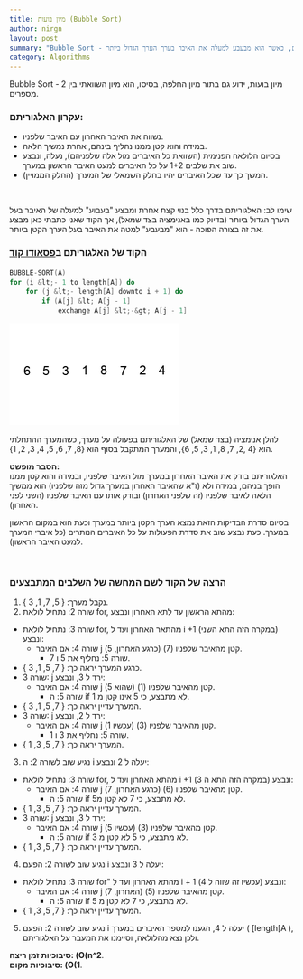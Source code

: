 ```yaml
---
title: מיון בועות (Bubble Sort)
author: nirgn
layout: post
summary: "Bubble Sort - מיון בועות, ידוע גם בתור מיון החלפה, בסיסו, הוא מיון השוואתי בין 2 מספרים, כאשר הוא מבעבע למעלה את האיבר בערך הערך הגדול ביותר."
category: Algorithms
---
```

Bubble Sort - מיון בועות, ידוע גם בתור מיון החלפה, בסיסו, הוא מיון השוואתי בין 2 מספרים.

### עקרון האלגוריתם:

  * נשווה את האיבר האחרון עם האיבר שלפניו.
  * במידה והוא קטן ממנו נחליף בינהם, אחרת נמשיך הלאה.
  * בסיום הלולאה הפנימית (השוואת כל האיברים מול אלה שלפניהם), נעלה, ונבצע שוב את שלבים 1+2 על כל האיברים למעט האיבר הראשון במערך.
  * המשך כך עד שכל האיברים יהיו בחלק השמאלי של המערך (החלק הממויין).

<!--more-->

&nbsp;

שימו לב: האלגוריתם בדרך כלל בנוי קצת אחרת ומבצע "בעבוע" למעלה של האיבר בעל הערך הגדול ביותר (בדיוק כמו באנימציה בצד שמאל), אך הקוד שאני כתבתי כאן מבצע את זה בצורה הפוכה - הוא "מבעבע" למטה את האיבר בעל הערך הקטן ביותר.

### הקוד של האלגוריתם ב[פסאודו קוד](http://en.wikipedia.org/wiki/Pseudocode)

```c
BUBBLE-SORT(A)
for (i &lt;- 1 to length[A]) do
    for (j &lt;- length[A] downto i + 1) do
        if (A[j] &lt; A[j - 1]
            exchange A[j] &lt;-&gt; A[j - 1]
```

<div class="left">
  <img src="/assets/img/posts/bubble-sort/bubble-sort-animation.gif" alt="Bubble Sort Animation">
</div>

להלן אנימציה (בצד שמאל) של האלגוריתם בפעולה על מערך, כשהמערך ההתחלתי הוא {4 ,2, 7, 8, 1, 3, 5, 6}, והמערך המתקבל בסוף הוא {8, 7, 6, 5, 4, 3, 2, 1}.

**הסבר מופשט:**  
האלגוריתם בודק את האיבר האחרון במערך מול האיבר שלפניו, ובמידה והוא קטן ממנו הופך בניהם, במידה ולא (ז"א שהאיבר האחרון במערך גדול מזה שלפניו) הוא ממשיך הלאה לאיבר שלפניו (זה שלפני האחרון) ובודק אותו עם האיבר שלפניו (השני לפני האחרון).

בסיום סדרת הבדיקות הזאת נמצא הערך הקטן ביותר במערך וכעת הוא במקום הראשון במערך. כעת נבצע שוב את סדרת הפעולות על כל האיברים הנותרים (כל איברי המערך למעט האיבר הראשון).

&nbsp;

### הרצה של הקוד לשם המחשה של השלבים המתבצעים

1. נקבל מערך: { 5, 7, 1, 3 }.
2. שורה 2: נתחיל לולאת for, מהתא הראשון עד לתא האחרון ונבצע:
  * שורה 3: נתחיל לולאת for, מהתאר האחרון ועד ל i +1 (במקרה הזה התא השני) ונבצע:
    * שורה 4: אם האיבר j (כרגע האחרון, 5) קטן מהאיבר שלפניו (7).
      * שורה 5: נחליף את 5 ו 7.
  * כרגע המערך יראה כך: { 7, 5, 1, 3 }.
  * שורה 3: j ירד ל 3, ונבצע:
    * שורה 4: אם האיבר j (שהוא 5) קטן מהאיבר שלפניו (1).
      * שורה 5: ה if לא מתבצע, כי 5 אינו קטן מ 1.
  * המערך עדיין יראה כך: { 7, 5, 1, 3 }.
  * שורה 3: j ירד ל 2, ונבצע:
    * שורה 4: אם האיבר j (עכשיו 1) קטן מהאיבר שלפניו (3).
      * שורה 5: נחליף את 3 ו 1.
  * המערך יראה כך: { 7, 5, 3, 1 }.
3. נגיע שוב לשורה 2: ה i יעלה ל 2 ונבצע:
  * שורה 3: נתחיל לולאת for, מהתא האחרון ועד ל i +1 (במקרה הזה התא ה 3) ונבצע:
    * שורה 4: אם האיבר j (כרגע האחרון, 7) קטן מהאיבר שלפניו (6).
      * שורה 5: ה if לא מתבצע, כי 7 לא קטן מ5.
  * המערך עדיין יראה כך: { 7, 5, 3, 1 }.
  * שורה 3: j ירד ל 3, ונבצע:
    * שורה 4: אם האיבר j (עכשיו 5) קטן מהאיבר שלפניו (3).
      * שורה 5: ה if לא מתבצע, כי 5 לא קטן מ 3.
  * המערך עדיין יראה כך: { 7, 5, 3, 1 }.
4. נגיע שוב לשורה 2: הפעם i יעלה ל 3 ונבצע:
  * שורה 3: נתחיל לולאת for" מהתא האחרון ועד ל i + 1 (עכשיו זה שווה ל 4) ונבצע:
    * שורה 4: אם האיבר j (האחרון, 7) קטן מהאיבר שלפניו (5).
      * שורה 5: ה if לא מתבצע, כי 7 לא קטן מ 5.
  * המערך עדיין יראה כך: { 7, 5, 3, 1 }.
5. נגיע שוב לשורה 2: הפעם i יעלה ל 4, הגענו למספר האיברים במערך ( [length[A ), ולכן נצא מהלולאה, וסיימנו את המעבר על האלגוריתם.

**סיבוכיות זמן ריצה: (O(n^2**.  
**סיבוכיות מקום: (O(1**.
